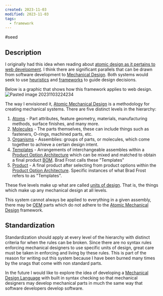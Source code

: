 ```yaml
---
created: 2023-11-03
modified: 2023-11-03
tags:
  - framework
---
```

#seed 
## Description

I originally had this idea when reading about [atomic design as it pertains to web development](https://bradfrost.com/blog/post/atomic-web-design/). I think there are significant parallels that can be drawn from software development to [Mechanical Design](Mechanical%20Design.md).  Both systems would seek to use [heuristics](heuristics) and [frameworks](frameworks) to guide design decisions.

Below is a graphic that shows how this framework applies to web design. 
![Pasted image 20231103224234](ATTACHMENTS/Pasted%20image%2020231103224234.png)

The way I envisioned it, [Atomic Mechanical Design](.md) is a methodology for creating mechanical systems. There are five distinct levels in the hierarchy: 

1.  [Atoms](https://bradfrost.com/blog/post/atomic-web-design/#atoms) - Part attributes, feature geometry, materials, manufacturing methods, surface finishes, and many more. 
2.  [Molecules](https://bradfrost.com/blog/post/atomic-web-design/#molecules) - The parts themselves, these can include things such as fasteners, O-rings, machined parts, etc. 
3.  [Organisms](https://bradfrost.com/blog/post/atomic-web-design/#organisms) - Assemblies: groups of parts, or molecules, which come together to achieve a certain design intent. 
4.  [Templates](https://bradfrost.com/blog/post/atomic-web-design/#templates) - Arrangements of interchangeable assembles within a [Product Option Architecture](../../3RESOURCES/DEFINITIONS/Product%20Option%20Architecture.md) which can be mixed and matched to obtain a final product [BOM](../../../2AREAS/MECHANICAL%20ENGINEERING/BOM.md). Brad Frost calls these "Templates"
5.  [Product](https://bradfrost.com/blog/post/atomic-web-design/#pages) - A final product after selecting from product options within the [Product Option Architecture](../../3RESOURCES/DEFINITIONS/Product%20Option%20Architecture.md). Specific instances of what Brad Frost refers to as "Templates".

These five levels make up what are called [units of design](units%20of%20design). That is, the things which make up any mechanical design at all levels.

This system cannot always be applied to everything in a given assembly, there may be [OEM](OEM) parts which do not adhere to the [Atomic Mechanical Design](.md) framework. 

## Standardization

Standardization should apply at every level of the hierarchy with distinct criteria for when the rules can be broken. Since there are no syntax rules enforcing mechanical designers to use specific units of design, great care must be taken in enforcing and living by these rules. This is part of the reason for writing out this system because I have been burned many times by the snags that come with non standard parts. 

In the future I would like to explore the idea of developing a [Mechanical Design Language](ATTACHMENTS/Mechanical%20Design%20Language.md) with built in syntax checking so that mechanical designers may develop mechanical parts in much the same way that software developers develop software. 





